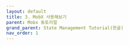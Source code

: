 ```yaml
---
layout: default
title: 3. MobX 사용해보기
parent: Mobx 튜토리얼
grand_parent: State Management Tutorial(한글)
nav_order: 1
---
```

